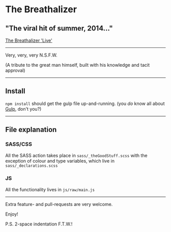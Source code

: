 # The Breathalizer

## "The viral hit of summer, 2014..."

[The Breathalizer 'Live'](http://thebreathalizer.co.uk/)

---

Very, very, very N.S.F.W.

(A tribute to the great man himself, built with his knowledge and tacit approval)

---

## Install

`npm install` should get the gulp file up-and-running. (you *do* know all about [Gulp](http://gulpjs.com/), don't you?)

---

## File explanation

### SASS/CSS
All the SASS action takes place in `sass/_theGoodStuff.scss` with the exception of colour and type variables, which live in `sass/_declarations.scss`

### JS
All the functionality lives in `js/raw/main.js`

---

Extra feature- and pull-requests are very welcome.

Enjoy!

P.S. 2-space indentation F.T.W.!